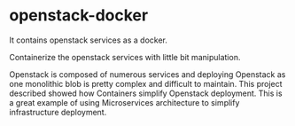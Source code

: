 # openstack-docker
It contains openstack services as a docker.

Containerize the openstack services with little bit manipulation.

Openstack is composed of numerous services and deploying Openstack as one monolithic blob is pretty complex and difficult to maintain. This project described showed how Containers simplify Openstack deployment. This is a great example of using Microservices architecture to simplify infrastructure deployment.
